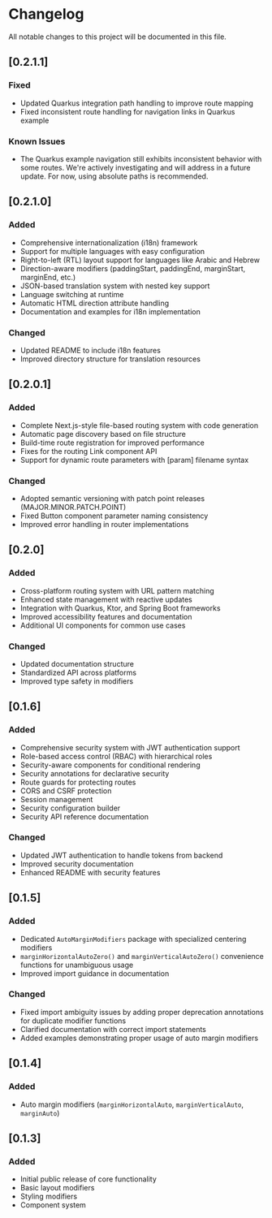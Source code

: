 # Changelog

All notable changes to this project will be documented in this file.

## [0.2.1.1]

### Fixed
- Updated Quarkus integration path handling to improve route mapping
- Fixed inconsistent route handling for navigation links in Quarkus example

### Known Issues
- The Quarkus example navigation still exhibits inconsistent behavior with some routes. We're actively investigating and will address in a future update. For now, using absolute paths is recommended.

## [0.2.1.0]

### Added
- Comprehensive internationalization (i18n) framework
- Support for multiple languages with easy configuration
- Right-to-left (RTL) layout support for languages like Arabic and Hebrew
- Direction-aware modifiers (paddingStart, paddingEnd, marginStart, marginEnd, etc.)
- JSON-based translation system with nested key support
- Language switching at runtime
- Automatic HTML direction attribute handling
- Documentation and examples for i18n implementation

### Changed
- Updated README to include i18n features
- Improved directory structure for translation resources

## [0.2.0.1]

### Added
- Complete Next.js-style file-based routing system with code generation
- Automatic page discovery based on file structure
- Build-time route registration for improved performance
- Fixes for the routing Link component API
- Support for dynamic route parameters with [param] filename syntax

### Changed
- Adopted semantic versioning with patch point releases (MAJOR.MINOR.PATCH.POINT)
- Fixed Button component parameter naming consistency
- Improved error handling in router implementations

## [0.2.0]

### Added
- Cross-platform routing system with URL pattern matching
- Enhanced state management with reactive updates
- Integration with Quarkus, Ktor, and Spring Boot frameworks
- Improved accessibility features and documentation
- Additional UI components for common use cases

### Changed
- Updated documentation structure
- Standardized API across platforms
- Improved type safety in modifiers

## [0.1.6]

### Added
- Comprehensive security system with JWT authentication support
- Role-based access control (RBAC) with hierarchical roles
- Security-aware components for conditional rendering
- Security annotations for declarative security
- Route guards for protecting routes
- CORS and CSRF protection
- Session management
- Security configuration builder
- Security API reference documentation

### Changed
- Updated JWT authentication to handle tokens from backend
- Improved security documentation
- Enhanced README with security features

## [0.1.5]

### Added
- Dedicated `AutoMarginModifiers` package with specialized centering modifiers
- `marginHorizontalAutoZero()` and `marginVerticalAutoZero()` convenience functions for unambiguous usage
- Improved import guidance in documentation

### Changed
- Fixed import ambiguity issues by adding proper deprecation annotations for duplicate modifier functions
- Clarified documentation with correct import statements
- Added examples demonstrating proper usage of auto margin modifiers

## [0.1.4]

### Added
- Auto margin modifiers (`marginHorizontalAuto`, `marginVerticalAuto`, `marginAuto`)

## [0.1.3]

### Added
- Initial public release of core functionality
- Basic layout modifiers
- Styling modifiers
- Component system 